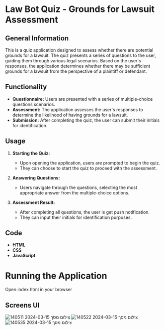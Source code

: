 # Law Bot Quiz - Grounds for Lawsuit Assessment

## General Information
This is a quiz application designed to assess whether there are potential grounds for a lawsuit. The quiz presents a series of questions to the user, guiding them through various legal scenarios. Based on the user's responses, the application determines whether there may be sufficient grounds for a lawsuit from the perspective of a plaintiff or defendant.

## Functionality
- **Questionnaire:** Users are presented with a series of multiple-choice questions scenarios.
- **Assessment:** The application assesses the user's responses to determine the likelihood of having grounds for a lawsuit.
- **Submission:** After completing the quiz, the user can submit their initials for identification.

## Usage
1. **Starting the Quiz:**
   - Upon opening the application, users are prompted to begin the quiz.
   - They can choose to start the quiz to proceed with the assessment.

2. **Answering Questions:**
   - Users navigate through the questions, selecting the most appropriate answer from the multiple-choice options.

3. **Assessment Result:**
   - After completing all questions, the user is get push notification.
   - They can input their initials for identification purposes.
  
## Code
- **HTML**
- **CSS**
- **JavaScript**
  
# Running the Application
  Open index.html in your browser
  
## Screens UI

![צילום מסך 2024-03-15 140511](https://github.com/OrtalNosik/JavaScript-Law-Bot-Proj/assets/93153515/b553592a-0749-4237-8dee-2bf187808248)
![צילום מסך 2024-03-15 140522](https://github.com/OrtalNosik/JavaScript-Law-Bot-Proj/assets/93153515/5f6d9077-4d5d-4638-b14e-7a9a49a1679c)
![צילום מסך 2024-03-15 140535](https://github.com/OrtalNosik/JavaScript-Law-Bot-Proj/assets/93153515/841553c8-2da3-4125-8b45-8acc731d3b30)


